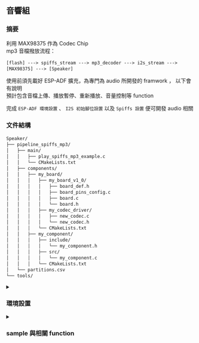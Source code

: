 ## 音響組

### 摘要

利用 MAX98375 作為 Codec Chip  
mp3 音檔撥放流程：  
```
[flash] ---> spiffs_stream ---> mp3_decoder ---> i2s_stream ---> [MAX98375] ---> [Speaker]
```  
使用前須先載好 ESP-ADF 擴充，為專門為 audio 所開發的 framwork ， 以下會有說明  
預計包含音檔上傳、播放暫停、重新播放、音量控制等 function  

完成 ```ESP-ADF 環境設置``` 、 ```I2S 初始腳位設置``` 以及 ```Spiffs 設置``` 便可開發 audio 相關 

### 文件結構

```
Speaker/
├── pipeline_spiffs_mp3/
│   ├── main/
│   │   ├── play_spiffs_mp3_example.c
│   │   └── CMakeLists.txt
│   ├── components/
│   │   ├── my_board/
│   │   │   ├── my_board_v1_0/
│   │   │   │   ├── board_def.h
│   │   │   │   ├── board_pins_config.c
│   │   │   │   ├── board.c
│   │   │   │   └── board.h
│   │   │   ├── my_codec_driver/
│   │   │   │   ├── new_codec.c
│   │   │   │   └── new_codec.h
│   │   │   └── CMakeLists.txt
│   │   ├── my_component/
│   │   │   ├── include/
│   │   │   │   └── my_component.h
│   │   │   ├── src/
│   │   │   │   └── my_component.c
│   │   │   └── CMakeLists.txt
│   └── partitions.csv
└── tools/

```

<details>
    <summary><h3>環境設置</h3></summary>

<details>
    <summary><h4>ESP-ADF 環境設置</h4></summary>

#### 方法一（可能失敗）

1. In vscode, open ```command palette``` (in ```View``` at the top), enter ```install adf```. Then, a progress bar shows up in the lower right corner.

2.  You can open the example project of ESP-ADF now.

#### 方法二

1. Open command prompt, run the command below at the folder ```..\esp```  

    ```git clone --recursive https://github.com/espressif/esp-adf.git```.

2. Open ```command palette``` and enter ```open settings(ui)```.

3. Type ```idf.espAdfPath``` to find the setting of ```Esp Adf Path```.  

    ![Esp Adf Path Setting](image/idf_espAdfPath.png)

4. Paste the path of the ```esp-adf``` that you clone at the first step.

5. You can open the example project of ESP-ADF now.
</details>

<details>
    <summary><h4>I2S 初始腳位設置</h4></summary>

目的：更改初始 I2S 腳位設定

1. 將 ```pipeline_spiffs_mp3/components/my_board``` 中的 ```my_board``` 放進自己專案中的 ```components``` 作為客製化的開發板（應不影響原本的開發）。

2. 開啟 ```SDK Configuration Editor (menuconfig)```，搜尋 ```Audio HAL``` ，在 ```Audio board``` 中選擇 ```Custom audio board```。

    ![Menuconfig 設置](image/Audio_HAL.png)

3. 回到 ```/my_board``` 中，開啟 ```/my_board/my_board_v1_0/board_pins_config.c```，Ctrl F 尋找 ```get_i2s_pins```，確認 pin 腳是以下的設定（注意 bck、ws、data_out）：

    ```c
    esp_err_t get_i2s_pins(int port, board_i2s_pin_t *i2s_config)
    {
        AUDIO_NULL_CHECK(TAG, i2s_config, return ESP_FAIL);
        if (port == 0) {
            i2s_config->mck_io_num = GPIO_NUM_0;
            i2s_config->bck_io_num = GPIO_NUM_27;
            i2s_config->ws_io_num = GPIO_NUM_26;
            i2s_config->data_out_num = GPIO_NUM_25;
            i2s_config->data_in_num = GPIO_NUM_39;
        } else if (port == 1) {
            i2s_config->bck_io_num = -1;
            i2s_config->ws_io_num = -1;
            i2s_config->data_out_num = -1;
            i2s_config->data_in_num = -1;
        } else {
            memset(i2s_config, -1, sizeof(board_i2s_pin_t));
            ESP_LOGE(TAG, "i2s port %d is not supported", port);
            return ESP_FAIL;
        }

        return ESP_OK;
    }
    ```
</details>

<details>
    <summary><h4>Spiffs 設置</h4></summary>

目的：將音檔存進 flash 內

1. 新增 ```partitions.csv``` ，填入以下：

    ```csv
    # Name,   Type, SubType, Offset,  Size, Flags
    # Note: if you change the phy_init or app partition offset, make sure to change the offset in Kconfig.projbuild
    nvs,      data, nvs,     ,        0x6000,
    phy_init, data, phy,     ,        0x1000,
    factory,  app,  factory, ,        1M,
    storage,  data, spiffs,  0x110000,1M, 
    ```
    其中 ```storage``` 為我們額外分割出的空間提供音檔進行儲存

2. 在工作區新增名為 ```tools``` 的資料夾，將所需音檔放入

3. 在 ```/main/CMakeLists.txt``` 中加入這行： ```spiffs_create_partition_image(storage ../tools FLASH_IN_PROJECT)```

4. 開啟 ```SDK Configuration Editor (menuconfig)```，搜尋 ```Partition table```，確認已被設定為以下的狀態：

    ![Menuconfig 設置](image/spiffs_setting.png)
</details>

</details>

<details>
    <summary><h3>sample 與相關 function</h3></summary>

#### 文件結構

```
Speaker/
├── pipeline_spiffs_mp3/
│   ├── main/
│   │   ├── play_spiffs_mp3_example.c
│   │   └── CMakeLists.txt
│   ├── components/
│   │   ├── my_board/
│   │   │   ├── my_board_v1_0/
│   │   │   │   ├── board_def.h
│   │   │   │   ├── board_pins_config.c
│   │   │   │   ├── board.c
│   │   │   │   └── board.h
│   │   │   ├── my_codec_driver/
│   │   │   │   ├── new_codec.c
│   │   │   │   └── new_codec.h
│   │   │   └── CMakeLists.txt
│   │   ├── my_component/
│   │   │   ├── include/
│   │   │   │   └── my_component.h
│   │   │   ├── src/
│   │   │   │   └── my_component.c
│   │   │   └── CMakeLists.txt
│   └── partitions.csv
└── tools/

```

<details>
    <summary><h4>functions（位於 my_component 內）</h4></summary>

在 ```my_component/CMakeListLists.txt``` 中要加入 ```REQUIRES audio_pipeline audio_stream audio_hal esp_peripherals```

1. ```void initialize_audio_system()```

    Initialize audio system

2. ```void set_audio(const char *file_path)```

    Set audio file（usually is ```"/spiffs/..."```）  
    Please stop the audio first if it's still playing

3. ```void play_audio()```

    Play audio

4. ```void handle_audio_events()```

    Listen to audio status, wait for every 100ms

5. ```int get_audio_state()```

    Get audio state from i2s_stream_writer  
    Usually got : AEL_STATE_INIT, AEL_STATE_RUNNING, AEL_STATE_FINISHED, AEL_STATE_PAUSED, AEL_STATE_STOPPED

7. ```void pause_audio()```

    Pause the audio

8. ```void resume_audio()```

    Resume the audio

9. ```stop_audio()```

    Stop the audio, terminate the pipeline and reset to wait for the next

10. ```terminate_audio()```

    Terminate the whole audio system and destroy it

11. ```set_volume(int volume)```

    Set the audio volume, defualt number is 0

</details>

<details>
    <summary><h4>sample（位於 my_component 內）</h4></summary>

    相關 sample 請參照 Speaker_Test (非 Loop_Test)

</details>

    

